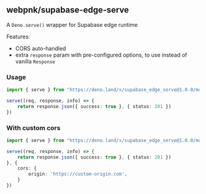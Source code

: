 ## webpnk/supabase-edge-serve

A `Deno.serve()` wrapper for Supabase edge runtime

Features:

- CORS auto-handled
- extra `response` param with pre-configured options, to use instead of vanilla `Response`

### Usage

```ts
import { serve } from "https://deno.land/x/supabase_edge_serve@1.0.0/mod.ts";

serve((req, response, info) => {
    return response.json({ success: true }, { status: 201 })
})
```

### With custom cors

```ts
import { serve } from "https://deno.land/x/supabase_edge_serve@1.0.0/mod.ts";

serve((req, response, info) => {
    return response.json({ success: true }, { status: 201 })
}, {
    cors: {
        origin: 'https://custom-origin.com',
    }
})
```